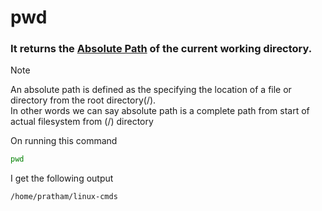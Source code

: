 # pwd

### It returns the <u>Absolute Path</u> of the current working directory.

> [!NOTE]
> An absolute path is defined as the specifying the location of a file or directory from the root directory(/). <br>
In other words we can say absolute path is a complete path from start of actual filesystem from (/) directory


On running this command
```bash
pwd
```
I get the following output
```bash
/home/pratham/linux-cmds
```

